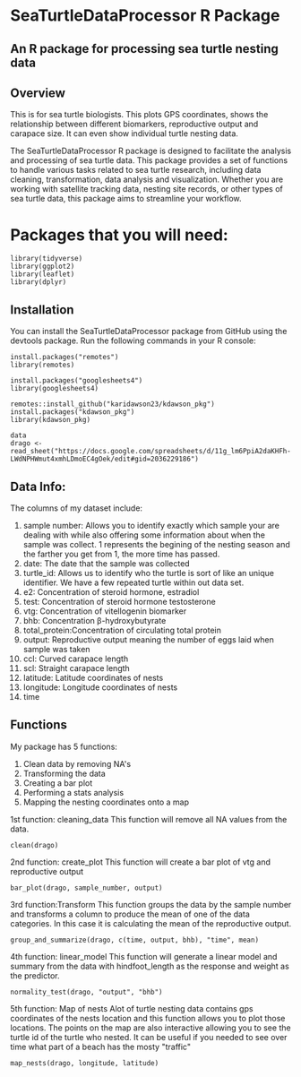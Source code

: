 # SeaTurtleDataProcessor R Package

## An R package for processing sea turtle nesting data

## Overview

This is for sea turtle biologists. This plots GPS coordinates, shows the relationship between different biomarkers, reproductive output and carapace size. It can even show individual turtle nesting data. 


The SeaTurtleDataProcessor R package is designed to facilitate the analysis and processing of sea turtle data. This package provides a set of functions to handle various tasks related to sea turtle research, including data cleaning, transformation, data analysis and visualization. Whether you are working with satellite tracking data, nesting site records, or other types of sea turtle data, this package aims to streamline your workflow. 

# Packages that you will need:
```
library(tidyverse)
library(ggplot2)
library(leaflet)
library(dplyr)
```

## Installation

You can install the SeaTurtleDataProcessor package from GitHub using the devtools package. Run the following commands in your R console:

```
install.packages("remotes")
library(remotes)

install.packages("googlesheets4")
library(googlesheets4)

remotes::install_github("karidawson23/kdawson_pkg")
install.packages("kdawson_pkg")
library(kdawson_pkg)

data
drago <- read_sheet("https://docs.google.com/spreadsheets/d/11g_lm6PpiA2daKHFh-LWdNPHWmut4xmhLDmoEC4gOek/edit#gid=2036229186")

```


## Data Info:

The columns of my dataset include:

1. sample number: Allows you to identify exactly which sample your are dealing with while also offering some information about when the sample was collect. 1 represents the begining of the nesting season and the farther you get from 1, the more time has passed.
2. date: The date that the sample was collected
3. turtle_id: Allows us to identify who the turtle is sort of like an unique identifier. We have a few repeated turtle within out data set. 
4. e2: Concentration of steroid hormone, estradiol 
5. test: Concentration of steroid hormone testosterone
6. vtg: Concentration of vitellogenin biomarker 
7. bhb: Concentration β-hydroxybutyrate  
8. total_protein:Concentration of circulating total protein 
9. output: Reproductive output meaning the number of eggs laid when sample was taken
10. ccl: Curved carapace length
11. scl: Straight carapace length
12. latitude: Latitude coordinates of nests
13. longitude: Longitude coordinates of nests
14. time


## Functions
My package has 5 functions:

1. Clean data by removing NA's
2. Transforming the data
3. Creating a bar plot
4. Performing a stats analysis 
5. Mapping the nesting coordinates onto a map 


1st function: cleaning_data
This function will remove all NA values from the data. 
```
clean(drago)
```

2nd function: create_plot
This function will create a bar plot of vtg and reproductive output
```
bar_plot(drago, sample_number, output)
```

3rd function:Transform
This function groups the data by the sample number and transforms a column to produce the mean of one of the data categories. In this case it is calculating the mean of the reproductive output.  

```
group_and_summarize(drago, c(time, output, bhb), "time", mean)

```
4th function: linear_model
This function will generate a linear model and summary from the data with hindfoot_length as the response and weight as the predictor. 

```
normality_test(drago, "output", "bhb")
```

5th function: Map of nests
Alot of turtle nesting data contains gps coordinates of the nests location and this function allows you to plot those locations. The points on the map are also interactive allowing you to see the turtle id of the turtle who nested. It can be useful if you needed to see over time what part of a beach has the mosty "traffic"  

```
map_nests(drago, longitude, latitude)
```

